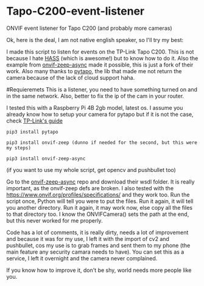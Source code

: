 # Tapo-C200-event-listener
ONVIF event listener for Tapo C200 (and probably more cameras)


Ok, here is the deal, I am not native english speaker, so I'll try my best:

I made this script to listen for events on the TP-Link Tapo C200. This is not because I hate [HASS](https://www.home-assistant.io/) (which is awesome!) but to know how to do it. Also the example from [onvif-zeep-async](https://github.com/hunterjm/python-onvif-zeep-async) made it possible, this is just a fork of their work. Also many thanks to [pytapo](https://github.com/JurajNyiri/pytapo), the lib that made me not return the camera because of the lack of cloud support haha. 

#Requieremets
This is a listener, you need to have something turned on and in the same network. Also, better to fix the ip of the cam in your router.

I tested this with a Raspberry Pi 4B 2gb model, latest os. I assume you already know how to setup your camera for pytapo but if it is not the case, check [TP-Link's guide](https://www.tp-link.com/us/support/faq/2680/)

```
pip3 install pytapo
```
```
pip3 install onvif-zeep (dunno if needed for the second, but this were my steps)
```
```
pip3 install onvif-zeep-async 
```
(if you want to use my whole script, get opencv and pushbullet too)

Go to the [onvif-zeep-async](https://github.com/hunterjm/python-onvif-zeep-async) repo and download their wsdl folder. It is really important, as the onvif-zeep defs are broken. I also tested with the https://www.onvif.org/profiles/specifications/ and they work too. Run the script once, Python will tell you were to put the files. Run it again, it will tell you another directory. Run it again, it may work now, else copy all the files to that directory too. I know the ONVIFCamera() sets the path at the end, but this never worked for me properly. 

Code has a lot of comments, it is really dirty, needs a lot of improvement and because it was for my use, I left it with the import of cv2 and pushbullet, cos my use is to grab frames and sent them to my phone (the main feature any security camara needs to have). You can set this as a service, I left it overnight and the camera never complained.

If you know how to improve it, don't be shy, world needs more people like you.
